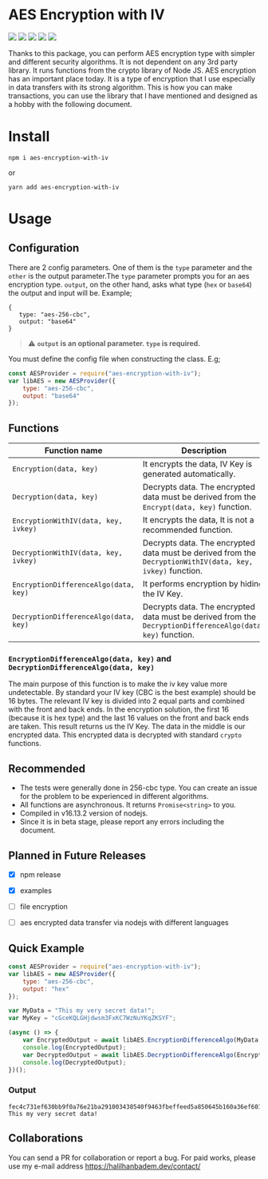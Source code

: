 # AES Encryption with IV
![](https://img.shields.io/github/issues/halilhanbadem/aes-encryption-with-iv?style=for-the-badge)
![](https://img.shields.io/github/license/halilhanbadem/aes-encryption-with-iv?style=for-the-badge)
![](https://img.shields.io/github/repo-size/halilhanbadem/aes-encryption-with-iv?style=for-the-badge)
![](https://img.shields.io/npm/dt/aes-encryption-with-iv?style=for-the-badge)
![](https://img.shields.io/npm/v/aes-encryption-with-iv?style=for-the-badge)

Thanks to this package, you can perform AES encryption type with simpler and different security algorithms. It is not dependent on any 3rd party library. It runs functions from the crypto library of Node JS. AES encryption has an important place today. It is a type of encryption that I use especially in data transfers with its strong algorithm. This is how you can make transactions, you can use the library that I have mentioned and designed as a hobby with the following document.

# Install

`npm i aes-encryption-with-iv`

or 

`yarn add aes-encryption-with-iv`

# Usage

 ## Configuration
There are 2 config parameters. One of them is the `type` parameter and the `other` is the output parameter.The `type` parameter prompts you for an aes encryption type. `output`, on the other hand, asks what type (`hex` or `base64`) the output and input will be. Example;
 
 ```
{
    type: "aes-256-cbc",
    output: "base64"
}
 ```
 
 > :warning: **`output` is an optional parameter. `type` is required.**

 You must define the config file when constructing the class. E.g;
```javascript
const AESProvider = require("aes-encryption-with-iv");
var libAES = new AESProvider({
	type: "aes-256-cbc",
	output: "base64"
});
```

 ## Functions 
| Function name                | Description                    |
| ---------------------------- | ------------------------------ |
| `Encryption(data, key)`   | It encrypts the data, IV Key is generated automatically.       |
| `Decryption(data, key)`   | Decrypts data. The encrypted data must be derived from the `Encrypt(data, key)` function.    |
| `EncryptionWithIV(data, key, ivkey)`   | It encrypts the data, It is not a recommended function.       |
| `DecryptionWithIV(data, key, ivkey)`   | Decrypts data. The encrypted data must be derived from the `DecryptionWithIV(data, key, ivkey)` function.       |
| `EncryptionDifferenceAlgo(data, key)`   | It performs encryption by hiding the IV Key.       |
| `DecryptionDifferenceAlgo(data, key)`   | Decrypts data. The encrypted data must be derived from the `DecryptionDifferenceAlgo(data, key)` function.       |

### `EncryptionDifferenceAlgo(data, key)` and `DecryptionDifferenceAlgo(data, key)`
The main purpose of this function is to make the iv key value more undetectable. By standard your IV key (CBC is the best example) should be 16 bytes. The relevant IV key is divided into 2 equal parts and combined with the front and back ends. In the encryption solution, the first 16 (because it is hex type) and the last 16 values on the front and back ends are taken. This result returns us the IV Key. The data in the middle is our encrypted data. This encrypted data is decrypted with standard `crypto` functions.

## Recommended
 - The tests were generally done in 256-cbc type. You can create an issue for the problem to be experienced in different algorithms.
 - All functions are asynchronous. It returns `Promise<string>` to you.
 - Compiled in v16.13.2 version of nodejs.
 - Since it is in beta stage, please report any errors including the document.

## Planned in Future Releases
 - [x] npm release
 - [x] examples
 - [ ] file encryption
 - [ ] aes encrypted data transfer via nodejs with different languages


## Quick Example
```javascript
const AESProvider = require("aes-encryption-with-iv");
var libAES = new AESProvider({
    type: "aes-256-cbc",
    output: "hex"
});

var MyData = "This my very secret data!";
var MyKey = "cGceKQLGHjdwsm3FxKC7WzNuYKqZKSYF";

(async () => {
    var EncryptedOutput = await libAES.EncryptionDifferenceAlgo(MyData, MyKey);
    console.log(EncryptedOutput);
    var DecryptedOutput = await libAES.DecryptionDifferenceAlgo(EncryptedOutput, MyKey);
    console.log(DecryptedOutput);
})();
```

### Output
```
fec4c731ef630bb9f0a76e21ba291003438540f9463fbeffeed5a850645b160a36ef6013b5150b795ff2d52bddddc789
This my very secret data!
```

## Collaborations
You can send a PR for collaboration or report a bug. For paid works, please use my e-mail address https://halilhanbadem.dev/contact/

